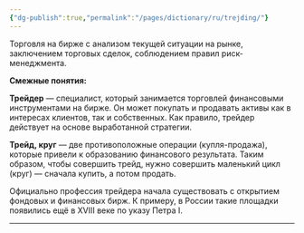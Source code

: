 ```yaml
---
{"dg-publish":true,"permalink":"/pages/dictionary/ru/trejding/"}
---
```



Торговля на бирже с анализом текущей ситуации на рынке, заключением торговых сделок, соблюдением правил риск-менеджмента.

**Смежные понятия:**

**Трейдер** — специалист, который занимается торговлей финансовыми инструментами на бирже. Он может покупать и продавать активы как в интересах клиентов, так и собственных. Как правило, трейдер действует на основе выработанной стратегии.

**Трейд, круг** — две противоположные операции (купля-продажа), которые привели к образованию финансового результата. Таким образом, чтобы совершить трейд, нужно совершить маленький цикл (круг) — сначала купить, а потом продать.

Официально профессия трейдера начала существовать с открытием фондовых и финансовых бирж. К примеру, в России такие площадки появились ещё в XVIII веке по указу Петра I.

---
